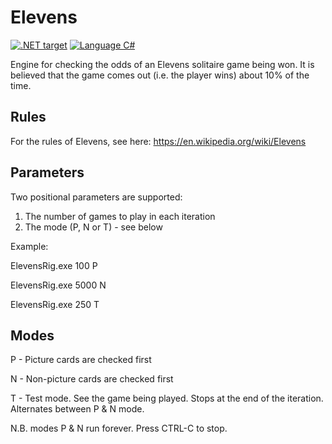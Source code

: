 # Elevens

<a href="https://dotnet.microsoft.com/download" alt=".NET target"><img alt=".NET target" src="https://img.shields.io/badge/dynamic/xml?color=%23512bd4&label=target&query=%2F%2FTargetFramework%5B1%5D&url=https%3A%2F%2Fraw.githubusercontent.com%2FZacharyPatten%2FTowel%2Fmain%2FSources%2FTowel%2FTowel.csproj&logo=.net" title="Go To .NET Download"></a>
<a href="https://docs.microsoft.com/en-us/dotnet/csharp/"><img src="https://raw.githubusercontent.com/ZacharyPatten/dotnet-console-games/main/.github/resources/language-csharp.svg" title="Language C#" alt="Language C#"></a>

Engine for checking the odds of an Elevens solitaire game being won. It is believed that the game comes out (i.e. the player wins) about 10% of the time. 

## Rules

For the rules of Elevens, see here:
https://en.wikipedia.org/wiki/Elevens

## Parameters

Two positional parameters are supported:

1) The number of games to play in each iteration
2) The mode (P, N or T) - see below

Example:

ElevensRig.exe 100 P

ElevensRig.exe 5000 N

ElevensRig.exe 250 T

## Modes

P - Picture cards are checked first

N - Non-picture cards are checked first

T - Test mode. See the game being played. Stops at the end of the iteration. Alternates between P & N mode.

N.B. modes P & N run forever. Press CTRL-C to stop.


